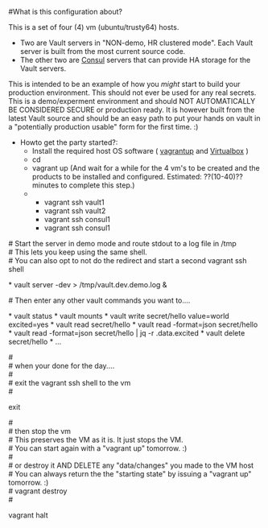 #What is this configuration about?

This is a set of four (4) vm (ubuntu/trusty64) hosts.
* Two are Vault servers in "NON-demo, HR clustered mode". Each Vault server is built from the most current source code.
* The other two are [Consul](https://www.consul.io/) servers that can provide HA storage for the Vault servers.

This is intended to be an example of how you *might* start to build your production environment.
This should not ever be used for any real secrets. This is a demo/experment environment and should NOT AUTOMATICALLY BE CONSIDERED SECURE or production ready.
It is however built from the latest Vault source and should be an easy path to put your hands on vault in a "potentially production usable" form for the first time. :)

* Howto get the party started?:
  * Install the required host OS software ( [vagrantup](https://vagrantup.com) and [Virtualbox](https://virtualbox.org/) )
  * cd <into this directory>
  * vagrant up  (And wait for a while for the 4 vm's to be created and the products to be installed and configured. Estimated: ??(10-40)?? minutes to complete this step.)
  *
    * vagrant ssh vault1
    * vagrant ssh vault2
    * vagrant ssh consul1
    * vagrant ssh consul1
<p><div>
# Start the server in demo mode and route stdout to a log file in /tmp<br/>
# This lets you keep using the same shell. <br/>
# You can also opt to not do the redirect and start a second vagrant ssh shell
</div></p>
 * vault server -dev > /tmp/vault.dev.demo.log &
<p><div># Then enter any other vault commands you want to....</div></p>
  * vault status
  * vault mounts
  * vault write secret/hello value=world excited=yes
  * vault read secret/hello
  * vault read -format=json secret/hello
  * vault read -format=json secret/hello | jq -r .data.excited
  * vault delete secret/hello
  * ...
<p><div>
  #<br/>
  # when your done for the day....<br/>
  #<br/>
  # exit the vagrant ssh shell to the vm<br/>
  #<br/>
</div></p>
    exit
<p><div>
  #<br/>
  # then stop the vm<br/>
  #  This preserves the VM as it is. It just stops the VM.<br/>
  #  You can start again with a "vagrant up" tomorrow. :)<br/>
  #<br/>
  # or destroy it AND DELETE any "data/changes" you made to the VM host<br/>
  #   You can always return the the "starting state" by issuing a "vagrant up" tomorrow. :)<br/>
  # vagrant destroy<br/>
  #<br/>
</div></p>
    vagrant halt
